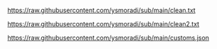 https://raw.githubusercontent.com/ysmoradi/sub/main/clean.txt

https://raw.githubusercontent.com/ysmoradi/sub/main/clean2.txt

https://raw.githubusercontent.com/ysmoradi/sub/main/customs.json
